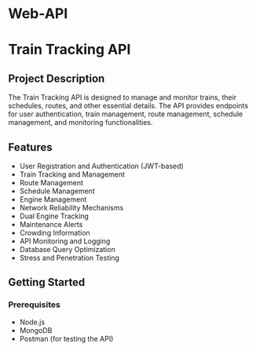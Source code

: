# Web-API
# Train Tracking API

## Project Description
The Train Tracking API is designed to manage and monitor trains, their schedules, routes, and other essential details. The API provides endpoints for user authentication, train management, route management, schedule management, and monitoring functionalities.

## Features
- User Registration and Authentication (JWT-based)
- Train Tracking and Management
- Route Management
- Schedule Management
- Engine Management
- Network Reliability Mechanisms
- Dual Engine Tracking
- Maintenance Alerts
- Crowding Information
- API Monitoring and Logging
- Database Query Optimization
- Stress and Penetration Testing

## Getting Started
### Prerequisites
- Node.js
- MongoDB
- Postman (for testing the API)

